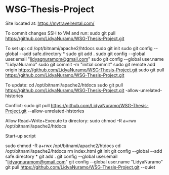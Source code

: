 # WSG-Thesis-Project

Site located at: https://mytravelrental.com/

To commit changes SSH to VM and run: sudo git pull https://github.com/LidyaNuramo/WSG-Thesis-Project.git

To set up:
cd /opt/bitnami/apache2/htdocs 
sudo git init 
sudo git config --global --add safe.directory *
sudo git add . 
sudo git config --global user.email "lidyagnuramom@gmail.com" 
sudo git config --global user.name "LidyaNuramo" 
sudo git commit -m "initial commit" 
sudo git remote add origin https://github.com/LidyaNuramo/WSG-Thesis-Project.git
sudo git pull https://github.com/LidyaNuramo/WSG-Thesis-Project.git

To update:
cd /opt/bitnami/apache2/htdocs 
sudo git pull https://github.com/LidyaNuramo/WSG-Thesis-Project.git -allow-unrelated-histories 

Conflict:
sudo git pull https://github.com/LidyaNuramo/WSG-Thesis-Project.git --allow-unrelated-histories 

Allow Read+Write+Execute to directory:
sudo chmod -R a+rwx /opt/bitnami/apache2/htdocs

Start-up script

sudo chmod -R a+rwx /opt/bitnami/apache2/htdocs
cd /opt/bitnami/apache2/htdocs 
rm index.html
git init 
git config --global --add safe.directory *
git add . 
git config --global user.email "lidyagnuramom@gmail.com" 
git config --global user.name "LidyaNuramo" 
git pull https://github.com/LidyaNuramo/WSG-Thesis-Project.git --quiet